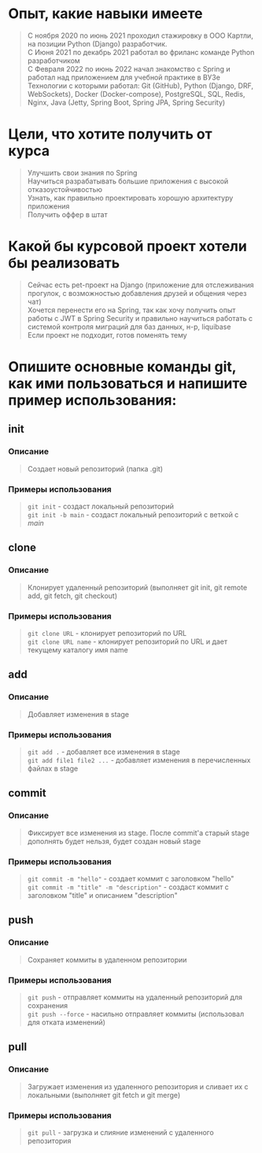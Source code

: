 # Опыт, какие навыки имеете  
> С ноября 2020 по июнь 2021 проходил стажировку в ООО Картли, на позиции Python (Django) разработчик.  
> С Июня 2021 по декабрь 2021 работал во фриланс команде Python разработчиком  
> С Февраля 2022 по июнь 2022 начал знакомство с Spring и работал над приложением для учебной практике в ВУЗе  
> Технологии с которыми работал: Git (GitHub), Python (Django, DRF, WebSockets), Docker (Docker-compose), PostgreSQL, SQL, Redis, Nginx, Java (Jetty, Spring Boot, Spring JPA, Spring Security)
  
# Цели, что хотите получить от курса  
> Улучшить свои знания по Spring  
> Научиться разрабатывать большие приложения с высокой отказоустойчивостью  
> Узнать, как правильно проектировать хорошую архитектуру приложения  
> Получить оффер в штат
  
# Какой бы курсовой проект хотели бы реализовать  
> Сейчас есть pet-проект на Django (приложение для отслеживания прогулок, с возможностью добавления друзей и общения через чат)  
> Хочется перенести его на Spring, так как хочу получить опыт работы с JWT в Spring Security и правильно научиться работать с системой контроля миграций для баз данных, н-р, liquibase  
> Если проект не подходит, готов поменять тему
  
# Опишите основные команды git, как ими пользоваться и напишите пример использования:  
## init  
### Описание  
> Создает новый репозиторий (папка .git)
### Примеры использования  
> `git init` - создаст локальный репозиторий  
> `git init -b main` - создаст локальный репозиторий с веткой с _main_
## clone  
### Описание  
> Клонирует удаленный репозиторий (выполняет git init, git remote add, git fetch, git checkout)  
### Примеры использования  
> `git clone URL` - клонирует репозиторий по URL  
> `git clone URL name` - клонирует репозиторий по URL и дает текущему каталогу имя name  
## add 
### Описание  
> Добавляет изменения в stage  
### Примеры использования  
> `git add .` - добавляет все изменения в stage  
> `git add file1 file2 ...` - добавляет изменения в перечисленных файлах в stage  
## commit  
### Описание  
> Фиксирует все изменения из stage. После commit'a старый stage дополнять будет нельзя, будет создан новый stage  
### Примеры использования  
> `git commit -m "hello"` - создает коммит с заголовком "hello"  
> `git commit -m "title" -m "description"` - создаст коммит с заголовком "title" и описанием "description"  
## push  
### Описание  
> Сохраняет коммиты в удаленном репозитории  
### Примеры использования  
> `git push` - отправляет коммиты на удаленный репозиторий для сохранения  
> `git push --force` - насильно отправляет коммиты (использовал для отката изменений)  
## pull  
### Описание  
> Загружает изменения из удаленного репозитория и сливает их с локальными (выполняет git fetch и git merge)  
### Примеры использования  
> `git pull` - загрузка и слияние изменений с удаленного репозитория